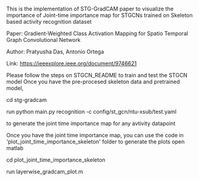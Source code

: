 This is the implementation of STG-GradCAM paper to visualize the importance of Joint-time importance map for STGCNs trained on Skeleton based activity recognition dataset


Paper: Gradient-Weighted Class Activation Mapping for Spatio Temporal Graph Convolutional Network


Author: Pratyusha Das, Antonio Ortega

Link: https://ieeexplore.ieee.org/document/9746621

Please follow the steps on STGCN_README to train and test the STGCN model
Once you have the pre-procesed skeleton data and pretrained model, 

cd stg-gradcam

run python main.py recognition -c config/st_gcn/ntu-xsub/test.yaml

to generate the joint time importance map for any avtivity datapoint

Once you have the joint time importance map, you can use the code in 'plot_joint_time_importance_skeleton' folder to generate the plots
open matlab

cd plot_joint_time_importance_skeleton

run layerwise_gradcam_plot.m


